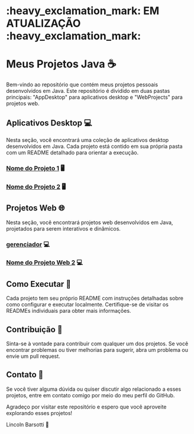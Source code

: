 <h1> :heavy_exclamation_mark: EM ATUALIZAÇÃO :heavy_exclamation_mark: </h1>

# Meus Projetos Java :coffee:

Bem-vindo ao repositório que contém meus projetos pessoais desenvolvidos em Java. Este repositório é dividido em duas pastas principais: "AppDesktop" para aplicativos desktop e "WebProjects" para projetos web.

## Aplicativos Desktop :computer:

Nesta seção, você encontrará uma coleção de aplicativos desktop desenvolvidos em Java. Cada projeto está contido em sua própria pasta com um README detalhado para orientar a execução.

### [Nome do Projeto 1](/AppDesktop/Projeto1) :desktop_computer:



### [Nome do Projeto 2](/AppDesktop/Projeto2) :desktop_computer:



## Projetos Web :globe_with_meridians:

Nesta seção, você encontrará projetos web desenvolvidos em Java, projetados para serem interativos e dinâmicos.

### [gerenciador](WebProjects/gerenciador) :computer:



### [Nome do Projeto Web 2](/WebProjects/ProjetoWeb2) :computer:



## Como Executar :rocket:

Cada projeto tem seu próprio README com instruções detalhadas sobre como configurar e executar localmente. Certifique-se de visitar os READMEs individuais para obter mais informações.

## Contribuição :handshake:

Sinta-se à vontade para contribuir com qualquer um dos projetos. Se você encontrar problemas ou tiver melhorias para sugerir, abra um problema ou envie um pull request.

## Contato :email:

Se você tiver alguma dúvida ou quiser discutir algo relacionado a esses projetos, entre em contato comigo por meio do meu perfil do GitHub.

Agradeço por visitar este repositório e espero que você aproveite explorando esses projetos!

Lincoln Barsotti :bust_in_silhouette:
